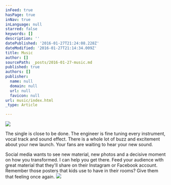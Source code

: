 ```yaml
---
inFeed: true
hasPage: true
inNav: true
inLanguage: null
starred: false
keywords: []
description: ''
datePublished: '2016-01-27T21:24:08.228Z'
dateModified: '2016-01-27T21:14:34.009Z'
title: Music
author: []
sourcePath: _posts/2016-01-27-music.md
published: true
authors: []
publisher:
  name: null
  domain: null
  url: null
  favicon: null
url: music/index.html
_type: Article

---
```

![](https://the-grid-user-content.s3-us-west-2.amazonaws.com/a07183b5-db02-4e6b-b77e-2ff50358ff33.png)

The single is close
to be done. The engineer is fine tuning every instrument, vocal track and sound
effect. There is a whole lot of buzz and excitement about your new launch. Your
fans are waiting to hear your new sound.

Social media wants to
see new material, new photos and a decisive moment on how you transformed. I
can help you get there. Feed your audience with great material that they'll
share on their Instagram or Facebook account. Remember those posters that kids
use to have in their rooms? Give them that feeling once again.
![](https://the-grid-user-content.s3-us-west-2.amazonaws.com/1b740758-326f-4675-8f0f-e53d8c50ecdf.png)